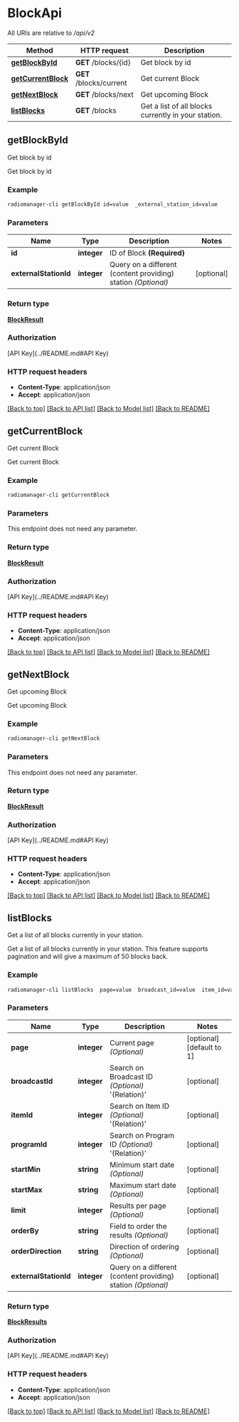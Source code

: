 # BlockApi

All URIs are relative to */api/v2*

Method | HTTP request | Description
------------- | ------------- | -------------
[**getBlockById**](BlockApi.md#getBlockById) | **GET** /blocks/{id} | Get block by id
[**getCurrentBlock**](BlockApi.md#getCurrentBlock) | **GET** /blocks/current | Get current Block
[**getNextBlock**](BlockApi.md#getNextBlock) | **GET** /blocks/next | Get upcoming Block
[**listBlocks**](BlockApi.md#listBlocks) | **GET** /blocks | Get a list of all blocks currently in your station.


## **getBlockById**

Get block by id

Get block by id

### Example
```bash
radiomanager-cli getBlockById id=value  _external_station_id=value
```

### Parameters

Name | Type | Description  | Notes
------------- | ------------- | ------------- | -------------
 **id** | **integer** | ID of Block **(Required)** |
 **externalStationId** | **integer** | Query on a different (content providing) station *(Optional)* | [optional]

### Return type

[**BlockResult**](BlockResult.md)

### Authorization

[API Key](../README.md#API Key)

### HTTP request headers

 - **Content-Type**: application/json
 - **Accept**: application/json

[[Back to top]](#) [[Back to API list]](../README.md#documentation-for-api-endpoints) [[Back to Model list]](../README.md#documentation-for-models) [[Back to README]](../README.md)

## **getCurrentBlock**

Get current Block

Get current Block

### Example
```bash
radiomanager-cli getCurrentBlock
```

### Parameters
This endpoint does not need any parameter.

### Return type

[**BlockResult**](BlockResult.md)

### Authorization

[API Key](../README.md#API Key)

### HTTP request headers

 - **Content-Type**: application/json
 - **Accept**: application/json

[[Back to top]](#) [[Back to API list]](../README.md#documentation-for-api-endpoints) [[Back to Model list]](../README.md#documentation-for-models) [[Back to README]](../README.md)

## **getNextBlock**

Get upcoming Block

Get upcoming Block

### Example
```bash
radiomanager-cli getNextBlock
```

### Parameters
This endpoint does not need any parameter.

### Return type

[**BlockResult**](BlockResult.md)

### Authorization

[API Key](../README.md#API Key)

### HTTP request headers

 - **Content-Type**: application/json
 - **Accept**: application/json

[[Back to top]](#) [[Back to API list]](../README.md#documentation-for-api-endpoints) [[Back to Model list]](../README.md#documentation-for-models) [[Back to README]](../README.md)

## **listBlocks**

Get a list of all blocks currently in your station.

Get a list of all blocks currently in your station. This feature supports pagination and will give a maximum of 50 blocks back.

### Example
```bash
radiomanager-cli listBlocks  page=value  broadcast_id=value  item_id=value  program_id=value  start-min=value  start-max=value  limit=value  order-by=value  order-direction=value  _external_station_id=value
```

### Parameters

Name | Type | Description  | Notes
------------- | ------------- | ------------- | -------------
 **page** | **integer** | Current page *(Optional)* | [optional] [default to 1]
 **broadcastId** | **integer** | Search on Broadcast ID *(Optional)* '(Relation)' | [optional]
 **itemId** | **integer** | Search on Item ID *(Optional)* '(Relation)' | [optional]
 **programId** | **integer** | Search on Program ID *(Optional)* '(Relation)' | [optional]
 **startMin** | **string** | Minimum start date *(Optional)* | [optional]
 **startMax** | **string** | Maximum start date *(Optional)* | [optional]
 **limit** | **integer** | Results per page *(Optional)* | [optional]
 **orderBy** | **string** | Field to order the results *(Optional)* | [optional]
 **orderDirection** | **string** | Direction of ordering *(Optional)* | [optional]
 **externalStationId** | **integer** | Query on a different (content providing) station *(Optional)* | [optional]

### Return type

[**BlockResults**](BlockResults.md)

### Authorization

[API Key](../README.md#API Key)

### HTTP request headers

 - **Content-Type**: application/json
 - **Accept**: application/json

[[Back to top]](#) [[Back to API list]](../README.md#documentation-for-api-endpoints) [[Back to Model list]](../README.md#documentation-for-models) [[Back to README]](../README.md)

